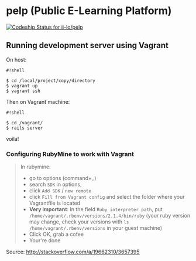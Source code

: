 # pelp (Public E-Learning Platform)
[ ![Codeship Status for ii-lo/pelp](https://www.codeship.io/projects/6a541580-39c8-0132-a05a-4664fd0eaf1d/status)](https://www.codeship.io/projects/42253)

## Running development server using Vagrant

On host:
```
#!shell

$ cd /local/project/copy/directory
$ vagrant up
$ vagrant ssh
```


Then on Vagrant machine:

```
#!shell

$ cd /vagrant/
$ rails server
```


voila!


### Configuring RubyMine to work with Vagrant

> In rubymine:
> 
> - go to options (command+`,`)
> - search `SDK` in options,
> - click `Add SDK` / `new remote`
> - click `Fill from Vagrant config` and select the folder where your Vagrantfile is located
> - **Very important**: In the field `Ruby interpreter path`, put `/home/vagrant/.rbenv/versions/2.1.4/bin/ruby` (your ruby version may change, check your versions with `ls /home/vagrant/.rbenv/versions` in your guest machine)
> - Click OK, grab a cofee
> - Your're done

Source: http://stackoverflow.com/a/19662310/3657395